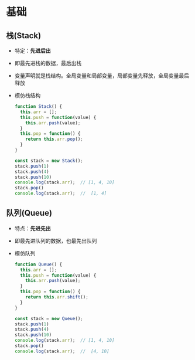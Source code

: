 # 基础

## 栈(Stack)

+ 特定：**先进后出**
+ 即最先进栈的数据，最后出栈
+ 变量声明就是栈结构。全局变量和局部变量，局部变量先释放，全局变量最后释放

+ 模仿栈结构

  ```js
  function Stack() {
    this.arr = [];
    this.push = function(value) {
      this.arr.push(value);
    }
    this.pop = function() {
      return this.arr.pop();
    }
  }

  const stack = new Stack();
  stack.push(1)
  stack.push(4)
  stack.push(10)
  console.log(stack.arr);  // [1, 4, 10]
  stack.pop()
  console.log(stack.arr);  //  [1, 4]
  ```

## 队列(Queue)

+ 特点：**先进先出**
+ 即最先进队列的数据，也最先出队列

+ 模仿队列

  ```js
  function Queue() {
    this.arr = [];
    this.push = function(value) {
      this.arr.push(value);
    }
    this.pop = function() {
      return this.arr.shift();
    }
  }

  const stack = new Queue();
  stack.push(1)
  stack.push(4)
  stack.push(10)
  console.log(stack.arr);  // [1, 4, 10]
  stack.pop()
  console.log(stack.arr);  //  [4, 10]
  ```
